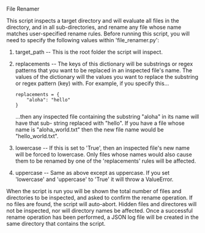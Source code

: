 File Renamer

This script inspects a target directory and will evaluate all files in the directory, and in all
sub-directories, and rename any file whose name matches user-specified rename rules. Before
running this script, you will need to specify the following values within 'file_renamer.py':

1.  target_path -- This is the root folder the script will inspect.

2.  replacements -- The keys of this dictionary will be substrings or regex patterns that you want
    to be replaced in an inspected file's name. The values of the dictionary will the values you
    want to replace the substring or regex pattern (key) with. For example, if you specify this...

        replacements = {
            "aloha": "hello"
        }

    ...then any inspected file containing the substring "aloha" in its name will have that sub-
    string replaced with "hello". If you have a file whose name is "aloha_world.txt" then the new
    file name would be "hello_world.txt".

3.  lowercase -- If this is set to 'True', then an inspected file's new name will be forced to
    lowercase. Only files whose names would also cause them to be renamed by one of the
    'replacements' rules will be affected.

4.  uppercase -- Same as above except as uppercase. If you set 'lowercase' and 'uppercase' to
    'True' it will throw a ValueError.

When the script is run you will be shown the total number of files and directories to be inspected,
and asked to confirm the rename operation. If no files are found, the script will auto-abort.
Hidden files and directores will not be inspected, nor will directory names be affected. Once a
successful rename operation has been performed, a JSON log file will be created in the same
directory that contains the script.
